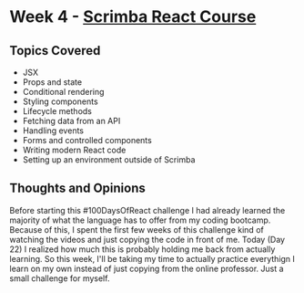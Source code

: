# Week 4 - [Scrimba React Course](https://scrimba.com/playlist/p7P5Hd)

## Topics Covered
* JSX
* Props and state
* Conditional rendering
* Styling components
* Lifecycle methods
* Fetching data from an API
* Handling events
* Forms and controlled components
* Writing modern React code
* Setting up an environment outside of Scrimba

## Thoughts and Opinions
Before starting this #100DaysOfReact challenge I had already learned the majority of what the language has to offer from my coding bootcamp. Because of this, I spent the first few weeks of this challenge kind of watching the videos and just copying the code in front of me. Today (Day 22) I realized how much this is probably holding me back from actually learning. So this week, I'll be taking my time to actually practice everythign I learn  on my own instead of just copying from the online professor. Just a small challenge for myself.